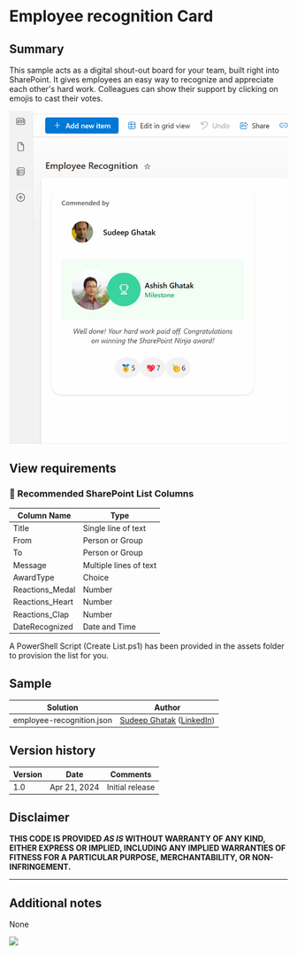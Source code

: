 # Employee recognition Card

## Summary

This sample acts as a digital shout-out board for your team, built right into SharePoint. It gives employees an easy way to recognize and appreciate each other's hard work. Colleagues can show their support by clicking on emojis to cast their votes.

![screenshot of the sample](./assets/recognition.gif)

## View requirements

### 📝 Recommended SharePoint List Columns


| Column Name         | Type                 |
|---------------------|----------------------|
| Title               | Single line of text  |
| From                | Person or Group      |
| To                  | Person or Group      |
| Message             | Multiple lines of text |
| AwardType           | Choice               |
| Reactions_Medal     | Number               |
| Reactions_Heart     | Number               |
| Reactions_Clap      | Number               |
| DateRecognized      | Date and Time        |


A PowerShell Script (Create List.ps1) has been provided in the assets folder to provision the list for you.


## Sample

Solution|Author
--------|---------
employee-recognition.json | [Sudeep Ghatak](https://github.com/sudeepghatak) ([LinkedIn](https://www.linkedin.com/in/sudeepghatak/))

## Version history

Version|Date|Comments
-------|----|--------
1.0|Apr 21, 2024|Initial release

## Disclaimer
**THIS CODE IS PROVIDED *AS IS* WITHOUT WARRANTY OF ANY KIND, EITHER EXPRESS OR IMPLIED, INCLUDING ANY IMPLIED WARRANTIES OF FITNESS FOR A PARTICULAR PURPOSE, MERCHANTABILITY, OR NON-INFRINGEMENT.**

---

## Additional notes

None

<img src="https://pnptelemetry.azurewebsites.net/list-formatting/view-samples/employee-recog" />
